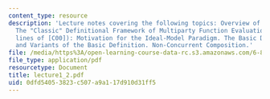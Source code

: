 ```yaml
---
content_type: resource
description: 'Lecture notes covering the following topics: Overview of the Course.
  The "Classic" Definitional Framework of Multiparty Function Evaluation (along the
  lines of [C00]): Motivation for the Ideal-Model Paradigm. The Basic Definition,
  and Variants of the Basic Definition. Non-Concurrent Composition.'
file: /media/https%3A/open-learning-course-data-rc.s3.amazonaws.com/6-897-selected-topics-in-cryptography-spring-2004/0dfd54053823c507a9a117d910d31ff5_lecture1_2.pdf
file_type: application/pdf
resourcetype: Document
title: lecture1_2.pdf
uid: 0dfd5405-3823-c507-a9a1-17d910d31ff5
---
```

